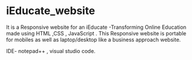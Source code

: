 # iEducate_website

It is a Responsive website for an iEducate -Transforming Online Education made using HTML ,CSS , JavaScript . This Responsive website is portable for mobiles as well as laptop/desktop like a business approach website.

IDE- notepad++ , visual studio code.
